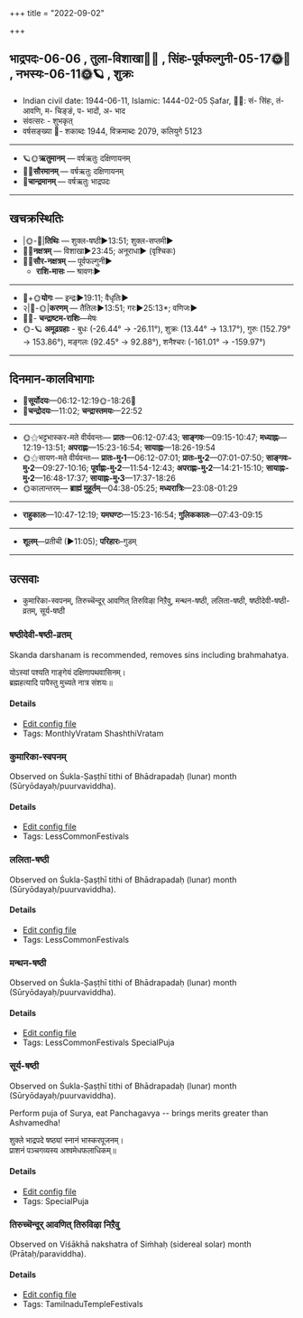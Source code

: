 +++
title = "2022-09-02"

+++
## भाद्रपदः-06-06  ,  तुला-विशाखा🌛🌌  ,  सिंहः-पूर्वफल्गुनी-05-17🌞🌌  ,  नभस्यः-06-11🌞🪐  ,  शुक्रः
- Indian civil date: 1944-06-11, Islamic: 1444-02-05 Ṣafar, 🌌🌞: सं- सिंहः, तं- आवणि, म- चिङ्ङं, प- भादों, अ- भाद
- संवत्सरः - शुभकृत्
- वर्षसङ्ख्या 🌛- शकाब्दः 1944, विक्रमाब्दः 2079, कलियुगे 5123
___________________
- 🪐🌞**ऋतुमानम्** — वर्षऋतुः दक्षिणायनम्
- 🌌🌞**सौरमानम्** — वर्षऋतुः दक्षिणायनम्
- 🌛**चान्द्रमानम्** — वर्षऋतुः भाद्रपदः
___________________


## खचक्रस्थितिः
- |🌞-🌛|**तिथिः** — शुक्ल-षष्ठी►13:51; शुक्ल-सप्तमी►  
- 🌌🌛**नक्षत्रम्** — विशाखा►23:45; अनूराधा► (वृश्चिकः)  
- 🌌🌞**सौर-नक्षत्रम्** — पूर्वफल्गुनी►  
  - **राशि-मासः** — श्रावणः► 
___________________
- 🌛+🌞**योगः** — इन्द्रः►19:11; वैधृतिः►  
- २|🌛-🌞|**करणम्** — तैतिलः►13:51; गरः►25:13*; वणिजः►  
- 🌌🌛- **चन्द्राष्टम-राशिः**—मेषः  
- 🌞-🪐 **अमूढग्रहाः** - बुधः (-26.44° → -26.11°), शुक्रः (13.44° → 13.17°), गुरुः (152.79° → 153.86°), मङ्गलः (92.45° → 92.88°), शनैश्चरः (-161.01° → -159.97°)
___________________


## दिनमान-कालविभागाः
- 🌅**सूर्योदयः**—06:12-12:19🌞️-18:26🌇  
- 🌛**चन्द्रोदयः**—11:02; **चन्द्रास्तमयः**—22:52  
___________________
- 🌞⚝भट्टभास्कर-मते वीर्यवन्तः— **प्रातः**—06:12-07:43; **साङ्गवः**—09:15-10:47; **मध्याह्नः**—12:19-13:51; **अपराह्णः**—15:23-16:54; **सायाह्नः**—18:26-19:54  
- 🌞⚝सायण-मते वीर्यवन्तः— **प्रातः-मु॰1**—06:12-07:01; **प्रातः-मु॰2**—07:01-07:50; **साङ्गवः-मु॰2**—09:27-10:16; **पूर्वाह्णः-मु॰2**—11:54-12:43; **अपराह्णः-मु॰2**—14:21-15:10; **सायाह्नः-मु॰2**—16:48-17:37; **सायाह्नः-मु॰3**—17:37-18:26  
- 🌞कालान्तरम्— **ब्राह्मं मुहूर्तम्**—04:38-05:25; **मध्यरात्रिः**—23:08-01:29  
___________________
- **राहुकालः**—10:47-12:19; **यमघण्टः**—15:23-16:54; **गुलिककालः**—07:43-09:15  
___________________
- **शूलम्**—प्रतीची (►11:05); **परिहारः**–गुडम्  
___________________

## उत्सवाः
- कुमारिका-स्वपनम्, तिरुच्चॆन्दूर् आवणित् तिरुविऴा निऱैवु, मन्थन-षष्ठी, ललिता-षष्ठी, षष्ठीदेवी-षष्ठी-व्रतम्, सूर्य-षष्ठी
### षष्ठीदेवी-षष्ठी-व्रतम्



Skanda darshanam is recommended, removes sins including brahmahatya.

योऽस्यां पश्यति गाङ्गेयं दक्षिणापथवासिनम्।  
ब्रह्महत्यादि पापैस्तु मुच्यते नात्र संशयः॥



#### Details
- [Edit config file](https://github.com/jyotisham/adyatithi/blob/master/devatA/kaumAra/description_only/SaSThIdEvI-SaSThI-vratam.toml)
- Tags: MonthlyVratam ShashthiVratam


### कुमारिका-स्वपनम्

Observed on Śukla-Ṣaṣṭhī tithi of Bhādrapadaḥ (lunar) month (Sūryōdayaḥ/puurvaviddha). 



#### Details
- [Edit config file](https://github.com/jyotisham/adyatithi/blob/master/devatA/umA/lunar_month/tithi/06/06/kumArikA-svapanam.toml)
- Tags: LessCommonFestivals


### ललिता-षष्ठी

Observed on Śukla-Ṣaṣṭhī tithi of Bhādrapadaḥ (lunar) month (Sūryōdayaḥ/puurvaviddha). 



#### Details
- [Edit config file](https://github.com/jyotisham/adyatithi/blob/master/devatA/shakti/lunar_month/tithi/06/06/lalitA-SaSThI.toml)
- Tags: LessCommonFestivals


### मन्थन-षष्ठी

Observed on Śukla-Ṣaṣṭhī tithi of Bhādrapadaḥ (lunar) month (Sūryōdayaḥ/puurvaviddha). 



#### Details
- [Edit config file](https://github.com/jyotisham/adyatithi/blob/master/general/lunar_month/tithi/06/06/manthana-SaSThI.toml)
- Tags: LessCommonFestivals SpecialPuja


### सूर्य-षष्ठी

Observed on Śukla-Ṣaṣṭhī tithi of Bhādrapadaḥ (lunar) month (Sūryōdayaḥ/puurvaviddha). 

Perform puja of Surya, eat Panchagavya -- brings merits greater than Ashvamedha!

शुक्ले भाद्रपदे षष्ठ्यां स्नानं भास्करपूजनम्।  
प्राशनं पञ्चगव्यस्य अश्वमेधफलाधिकम्॥



#### Details
- [Edit config file](https://github.com/jyotisham/adyatithi/blob/master/devatA/graha/lunar_month/tithi/06/06/sUrya-SaSThI.toml)
- Tags: SpecialPuja


### तिरुच्चॆन्दूर् आवणित् तिरुविऴा निऱैवु

Observed on Viśākhā nakshatra of Siṁhaḥ (sidereal solar) month (Prātaḥ/paraviddha). 



#### Details
- [Edit config file](https://github.com/jyotisham/adyatithi/blob/master/temples/Tamil/sidereal_solar_month/nakshatra/05/16/tiruccendUr_AvaNit_tiruvizhA_nir2aivu.toml)
- Tags: TamilnaduTempleFestivals


